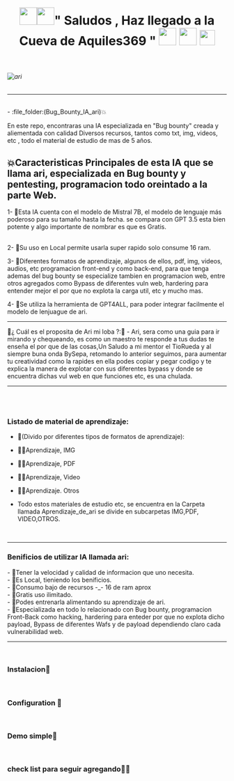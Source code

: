<h1 align="center"><img height="40" src="https://github.com/7oSkaaa/7oSkaaa/blob/main/Images/about_me.gif?raw=true"><img height="40" src="https://emoji.gg/assets/emoji/7333-parrotdance.gif">" Saludos , Haz llegado a la Cueva de Aquiles369 " <img height="40" src="https://emoji.gg/assets/emoji/7333-parrotdance.gif">  <img height="40" src="https://github.com/7oSkaaa/7oSkaaa/blob/main/Images/about_me.gif?raw=true"> <img height="35" src="https://user-images.githubusercontent.com/73097560/115834477-dbab4500-a447-11eb-908a-139a6edaec5c.gif"></h1></p><br>


###### ![ari](https://github.com/user-attachments/assets/07940d38-e571-480f-92f3-4915f6b919d0)  ######


<hr> <br>
- :file_folder:(Bug_Bounty_IA_ari)💥
<p>  
En este repo, encontraras una IA especializada en "Bug bounty" creada y aliementada con calidad Diversos  recursos, tantos como txt, img, videos, etc , todo el material de estudio de mas de 5 años.<br></p>  
 <h2> 💥Caracteristicas Principales de esta IA que se llama ari, especializada en Bug bounty y pentesting, programacion todo oreintado a la parte Web.</h2>
 1- 🙊Esta IA cuenta con el modelo de Mistral 7B, el modelo de lenguaje más poderoso para su tamaño hasta la fecha. se compara con GPT 3.5 esta bien potente y algo importante de nombrar es que es Gratis.<br><br>


 2- 🙊Su uso en Local permite usarla super rapido solo consume 16 ram.<br>

 3- 🙊Diferentes formatos de aprendizaje, algunos de ellos, pdf, img, videos, audios, etc programacion front-end y como back-end, para que tenga ademas del bug bounty se especialize tambien en programacion web, entre otros agregados como Bypass de diferentes vuln web, hardering para entender mejor el por que no explota la carga util, etc y mucho mas.<br>

4- 🙊Se utiliza la herramienta de GPT4ALL, para poder integrar facilmente el modelo de lenjuague de ari.
<br>
<hr> 
👀¿ Cuál es el proposita de Ari mi loba ?:👀
- Ari, sera como una guia para ir mirando y chequeando, es como un maestro te responde a tus dudas te enseña el por que de las cosas,Un Saludo a mi mentor el TioRueda y al siempre buna onda BySepa, retomando lo anterior seguimos,  para aumentar tu creatividad como la rapides en ella podes copiar y pegar codigo y te explica la manera de explotar con sus diferentes bypass y donde se encuentra dichas vul web en que funciones etc, es una chulada. 
<hr> 

<br>



 <br>

<h3> Listado de material de aprendizaje: </h3>

- :file_folder:(Divido por diferentes tipos de formatos de aprendizaje):
- 🧙‍♂️Aprendizaje, IMG
- 🧙‍♂️Aprendizaje, PDF
- 🧙‍♂️Aprendizaje, Video
- 🧙‍♂️Aprendizaje. Otros
  
- Todo estos materiales de estudio etc, se encuentra en la Carpeta llamada Aprendizaje_de_ari se divide en subcarpetas IMG,PDF, VIDEO,OTROS.

 <br>
<hr> 

<h3> Benificios de utilizar IA llamada ari: </h3>
- 🤖Tener la velocidad y calidad de informacion que uno necesita. <br>
- 🤖Es Local, tieniendo los benificios. <br>
- 🤖Consumo bajo de recursos -_- 16 de ram aprox <br>
- 🤖Gratis uso ilimitado. <br>
- 🤖Podes entrenarla alimentando su aprendizaje de ari. <br>
- 🤖Especializada en todo lo relacionado con Bug bounty, programacion Front-Back como hacking, hardering para enteder por que no explota dicho payload, Bypass de diferentes Wafs y de 
     payload dependiendo claro cada vulnerabilidad web.  
<hr> 
 <br>
 
<h3>Instalacion🔨</h3> <br>
<h3>Configuration 🔧 </h3>  <br>
<h3>Demo simple🎥</h3> <br>
<h3>check list para seguir agregando🧙‍♂️</h3> <br>

 <br>

